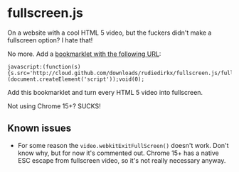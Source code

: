 # fullscreen.js

On a website with a cool HTML 5 video, but the fuckers didn't
make a fullscreen option? I hate that!

No more. Add a <a href="javascript:(function(s){s.src='http://cloud.github.com/downloads/rudiedirkx/fullscreen.js/fullscreen.js';document.head.appendChild(s);})(document.createElement('script'));void(0);">bookmarklet with the following URL</a>:

    javascript:(function(s){s.src='http://cloud.github.com/downloads/rudiedirkx/fullscreen.js/fullscreen.js';document.head.appendChild(s);})(document.createElement('script'));void(0);

Add this bookmarklet and turn every HTML 5 video into fullscreen.

Not using Chrome 15+? SUCKS!

## Known issues

* For some reason the `video.webkitExitFullScreen()` doesn't work.
  Don't know why, but for now it's commented out. Chrome 15+ has
  a native ESC escape from fullscreen video, so it's not really
  necessary anyway.
